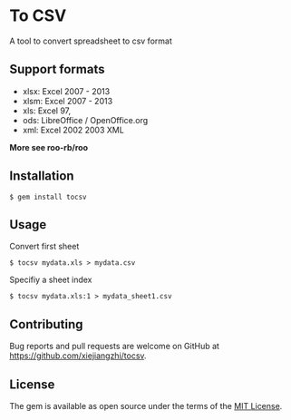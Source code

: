 # To CSV

A tool to convert spreadsheet to csv format

## Support formats

* xlsx: Excel 2007 - 2013
* xlsm: Excel 2007 - 2013
* xls: Excel 97,
* ods: LibreOffice / OpenOffice.org
* xml: Excel 2002 2003 XML

**More see roo-rb/roo**


## Installation

```
$ gem install tocsv
```

## Usage

Convert first sheet

```
$ tocsv mydata.xls > mydata.csv
```

Specifiy a sheet index

```
$ tocsv mydata.xls:1 > mydata_sheet1.csv
```


## Contributing

Bug reports and pull requests are welcome on GitHub at https://github.com/xiejiangzhi/tocsv.

## License

The gem is available as open source under the terms of the [MIT License](https://opensource.org/licenses/MIT).
